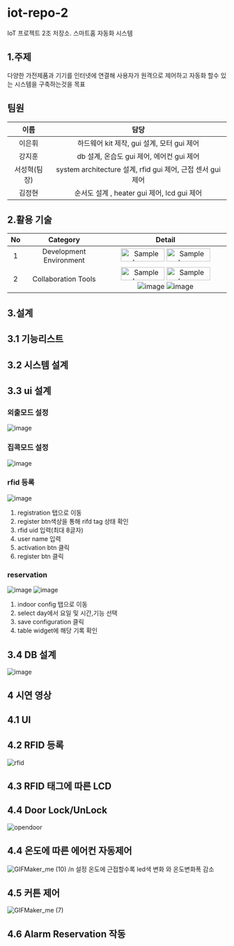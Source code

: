 # iot-repo-2
IoT 프로젝트 2조 저장소. 스마트홈 자동화 시스템
## 1.주제
다양한 가전제품과 기기를 인터넷에 연결해 사용자가 원격으로 제어하고 자동화 할수 있는 시스템을 구축하는것을 목표
## 팀원
|이름|담당|
|:---:|:---:|
|이은휘|하드웨어 kit 제작, gui 설계, 모터 gui 제어|
|강지훈|db 설계, 온습도 gui 제어, 에어컨 gui 제어 |
|서성혁(팀장)|system architecture 설계, rfid gui 제어, 근접 센서 gui 제어|
|김정현|순서도 설계 , heater gui 제어, lcd gui 제어|
## 2.활용 기술
|No|Category|Detail|
|:---:|:---:|:---:|
|1|Development Environment|<img src="https://github.com/user-attachments/assets/a44df9af-fb71-4e29-9afe-6e8db0e3581e" alt="Sample Image" width="100" height="30"> <img src="https://github.com/user-attachments/assets/189e5a66-e293-4249-a64e-6adaf69db1dc" alt="Sample Image" width="100" height="30">|
|2|Collaboration Tools|<img src="https://github.com/user-attachments/assets/1b08e141-39dc-43c0-a5f2-27e9f148e0d1" alt="Sample Image" width="100" height="30"> <img src="https://github.com/user-attachments/assets/e058d6ea-48dc-41ac-b22e-27fc6d664f83" alt="Sample Image" width="100" height="30"> ![image](https://github.com/user-attachments/assets/68944b2b-7494-47d2-96ec-433bb8a5dce1) ![image](https://github.com/user-attachments/assets/da51b00b-459e-4327-9120-e185a51024a6)|

## 3.설계
## 3.1 기능리스트
## 3.2 시스템 설계
## 3.3 ui 설계
### 외출모드 설정
![image](https://github.com/user-attachments/assets/bc22fba4-b1a6-41c7-a70d-5254f33ca1e9)
### 집콕모드 설정
![image](https://github.com/user-attachments/assets/3bb57cde-89a6-4948-9eea-0991017ab5fd)
### rfid 등록
![image](https://github.com/user-attachments/assets/c041ad00-81a2-45b8-9cab-eb7c96aa9256)
1. registration 탭으로 이동
2. register btn색상을 통해 rifd tag 상태 확인
3. rfid uid 입력(최대 8글자)
4. user name 입력
5. activation btn 클릭
6. register btn 클릭
### reservation
![image](https://github.com/user-attachments/assets/942d3f39-76f4-4f80-b612-9f9f443e6c45)
![image](https://github.com/user-attachments/assets/f11379b4-b6f7-4f6c-a29c-1df016e63838)
1. indoor config 탭으로 이동
2. select day에서 요일 및 시간,기능 선택
3. save configuration 클릭
4. table widget에 해당 기록 확인
## 3.4 DB 설계
![image](https://github.com/user-attachments/assets/a407489b-787e-4dfc-9163-76a0d1823b3a)

## 4 시연 영상
## 4.1 UI 
## 4.2 RFID 등록
![rfid](https://github.com/user-attachments/assets/85b1a905-a0b8-4dde-a0b0-a045d6a004f2)
## 4.3 RFID 태그에 따른 LCD 
## 4.4 Door Lock/UnLock
![opendoor](https://github.com/user-attachments/assets/5da433bd-bf27-44cb-b813-9545dd14cb8c)
## 4.4 온도에 따른 에어컨 자동제어
![GIFMaker_me (10)](https://github.com/user-attachments/assets/c74a62b1-56fb-433c-b0ff-204cdb233e59)
/n 설정 온도에 근접할수록 led색 변화 와 온도변화폭 감소 
## 4.5 커튼 제어
![GIFMaker_me (7)](https://github.com/user-attachments/assets/a5c11cb1-3128-48f1-8dc0-70c39bf23999)


## 4.6 Alarm Reservation 작동
